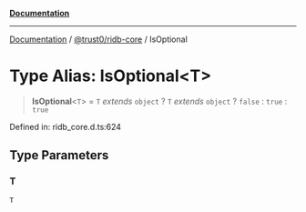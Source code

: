 [**Documentation**](../../../README.md)

***

[Documentation](../../../README.md) / [@trust0/ridb-core](../README.md) / IsOptional

# Type Alias: IsOptional\<T\>

> **IsOptional**\<`T`\> = `T` *extends* `object` ? `T` *extends* `object` ? `false` : `true` : `true`

Defined in: ridb\_core.d.ts:624

## Type Parameters

### T

`T`
